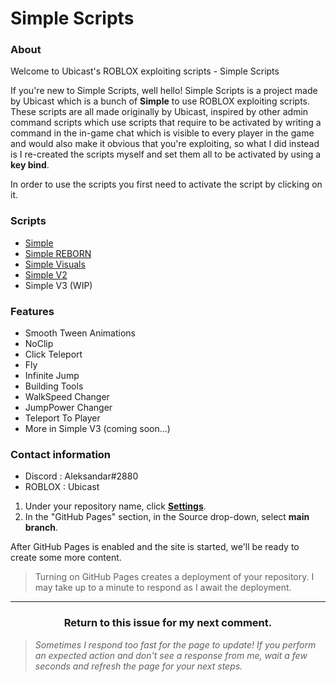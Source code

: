 # Simple Scripts

### About

Welcome to Ubicast's ROBLOX exploiting scripts - Simple Scripts

If you're new to Simple Scripts, well hello! Simple Scripts is a project made by Ubicast which is a bunch of **Simple** to use ROBLOX exploiting scripts. These scripts are all made originally by Ubicast, inspired by other admin command scripts which use scripts that require to be activated by writing a command in the in-game chat which is visible to every player in the game and would also make it obvious that you're exploiting, so what I did instead is I re-created the scripts myself and set them all to be activated by using a **key bind**.

In order to use the scripts you first need to activate the script by clicking on it.

### Scripts
- [Simple](https://github.com/UbicastDev/Simple-Scripts/blob/main/Simple)
- [Simple REBORN](https://github.com/UbicastDev/Simple-Scripts/blob/main/Simple%20REBORN)
- [Simple Visuals](https://github.com/UbicastDev/Simple-Scripts/blob/main/Simple%20Visuals)
- [Simple V2](https://github.com/UbicastDev/Simple-Scripts/blob/main/Simple%20V2)
- Simple V3 (WIP)

### Features

- Smooth Tween Animations
- NoClip
- Click Teleport
- Fly
- Infinite Jump
- Building Tools
- WalkSpeed Changer
- JumpPower Changer
- Teleport To Player
- More in Simple V3 (coming soon...)

### Contact information

- Discord : Aleksandar#2880
- ROBLOX : Ubicast

1. Under your repository name, click [**Settings**](https://github.com/UbicastDev/github-pages-with-jekyll/settings).
1. In the "GitHub Pages" section, in the Source drop-down, select **main branch**.

After GitHub Pages is enabled and the site is started, we'll be ready to create some more content. 

> Turning on GitHub Pages creates a deployment of your repository. I may take up to a minute to respond as I await the deployment.

<hr>
<h3 align="center">Return to this issue for my next comment.</h3>

> _Sometimes I respond too fast for the page to update! If you perform an expected action and don't see a response from me, wait a few seconds and refresh the page for your next steps._
